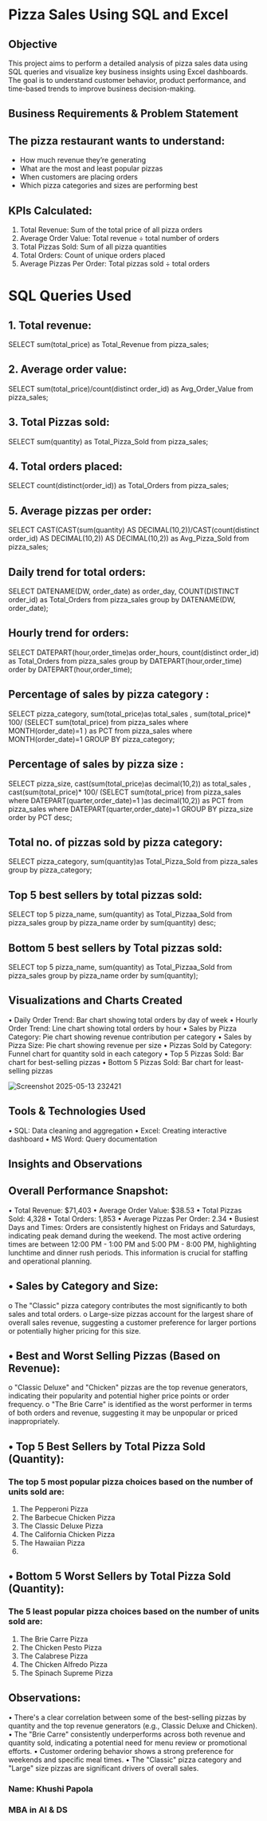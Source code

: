 #  Pizza Sales Using SQL and Excel

## Objective

This project aims to perform a detailed analysis of pizza sales data using SQL queries and visualize key business insights using Excel dashboards. 
The goal is to understand customer behavior, product performance, and time-based trends to improve business decision-making.

## Business Requirements & Problem Statement
## The pizza restaurant wants to understand:
- How much revenue they’re generating
- What are the most and least popular pizzas
- When customers are placing orders
- Which pizza categories and sizes are performing best


## KPIs  Calculated:
1. Total Revenue: Sum of the total price of all pizza orders
2. Average Order Value: Total revenue ÷ total number of orders
3. Total Pizzas Sold: Sum of all pizza quantities
4. Total Orders: Count of unique orders placed
5. Average Pizzas Per Order: Total pizzas sold ÷ total orders


# SQL Queries Used
## 1.	Total revenue:
SELECT sum(total_price) as Total_Revenue from pizza_sales;
 
## 2.	 Average order value:
SELECT sum(total_price)/count(distinct order_id) as Avg_Order_Value from pizza_sales;
 

## 3.	 Total Pizzas sold:
SELECT sum(quantity) as Total_Pizza_Sold from pizza_sales;
 

## 4.	 Total orders placed:
SELECT count(distinct(order_id)) as Total_Orders from pizza_sales;
 

## 5.	 Average pizzas per order:
SELECT CAST(CAST(sum(quantity) AS DECIMAL(10,2))/CAST(count(distinct order_id) AS DECIMAL(10,2)) AS DECIMAL(10,2))  as Avg_Pizza_Sold from pizza_sales;
 

## Daily trend for total orders:
SELECT DATENAME(DW, order_date) as order_day, COUNT(DISTINCT order_id) as Total_Orders from pizza_sales 
group by DATENAME(DW, order_date);
 

## Hourly trend for orders:
SELECT DATEPART(hour,order_time)as order_hours, count(distinct order_id) as Total_Orders from pizza_sales
group by DATEPART(hour,order_time)
order by DATEPART(hour,order_time);
 
## Percentage of sales by pizza category :
SELECT pizza_category, sum(total_price)as total_sales , sum(total_price)* 100/ (SELECT sum(total_price) from pizza_sales where MONTH(order_date)=1 )
as PCT from pizza_sales 
where MONTH(order_date)=1
GROUP BY pizza_category;
 

## Percentage of sales by pizza size :
SELECT pizza_size, cast(sum(total_price)as decimal(10,2)) as total_sales , cast(sum(total_price)* 100/ (SELECT sum(total_price) from pizza_sales where DATEPART(quarter,order_date)=1 )as decimal(10,2))
as PCT from pizza_sales 
where DATEPART(quarter,order_date)=1
GROUP BY pizza_size
order by PCT desc;
 

## Total no. of pizzas sold by pizza category:
SELECT pizza_category, sum(quantity)as Total_Pizza_Sold
from pizza_sales
group by pizza_category;
 

## Top 5 best sellers by total pizzas sold:
SELECT top 5 pizza_name, sum(quantity) as Total_Pizzaa_Sold
from pizza_sales
group by pizza_name
order by sum(quantity) desc;
 

## Bottom 5 best sellers by Total pizzas sold:
SELECT top 5 pizza_name, sum(quantity) as Total_Pizzaa_Sold
from pizza_sales
group by pizza_name
order by sum(quantity);
 




## Visualizations and Charts Created
•	Daily Order Trend: Bar chart showing total orders by day of week
•	Hourly Order Trend: Line chart showing total orders by hour
•	Sales by Pizza Category: Pie chart showing revenue contribution per category
•	Sales by Pizza Size: Pie chart showing revenue per size
•	Pizzas Sold by Category: Funnel chart for quantity sold in each category
•	Top 5 Pizzas Sold: Bar chart for best-selling pizzas
•	Bottom 5 Pizzas Sold: Bar chart for least-selling pizzas


 ![Screenshot 2025-05-13 232421](https://github.com/user-attachments/assets/85e28557-afd9-4301-926f-a852a1849f97)


## Tools & Technologies Used
•	SQL: Data cleaning and aggregation
•	Excel: Creating interactive dashboard
•	MS Word: Query documentation


## Insights and Observations

## Overall Performance Snapshot: 
•	Total Revenue: $71,403
•	Average Order Value: $38.53
•	Total Pizzas Sold: 4,328
•	Total Orders: 1,853
•	Average Pizzas Per Order: 2.34
•	Busiest Days and Times: Orders are consistently highest on Fridays and Saturdays, indicating peak demand during the weekend.
  The most active ordering times are between 12:00 PM - 1:00 PM and 5:00 PM - 8:00 PM, highlighting lunchtime and dinner rush periods. This information is crucial for staffing and operational planning.

## •	Sales by Category and Size:
o	The "Classic" pizza category contributes the most significantly to both sales and total orders.
o	Large-size pizzas account for the largest share of overall sales revenue, suggesting a customer preference for larger portions or potentially higher pricing for this size.

## •	Best and Worst Selling Pizzas (Based on Revenue):
o	"Classic Deluxe" and "Chicken" pizzas are the top revenue generators, indicating their popularity and potential higher price points or order frequency.
o	"The Brie Carre" is identified as the worst performer in terms of both orders and revenue, suggesting it may be unpopular or priced inappropriately.

## •	Top 5 Best Sellers by Total Pizza Sold (Quantity):
### The top 5 most popular pizza choices based on the number of units sold are: 
1.	The Pepperoni Pizza 
2.	The Barbecue Chicken Pizza 
3.	The Classic Deluxe Pizza 
4.	The California Chicken Pizza 
5.	The Hawaiian Pizza 
6.	
## •	Bottom 5 Worst Sellers by Total Pizza Sold (Quantity):
### The 5 least popular pizza choices based on the number of units sold are: 
1.	The Brie Carre Pizza 
2.	The Chicken Pesto Pizza 
3.	The Calabrese Pizza 
4.	The Chicken Alfredo Pizza 
5.	The Spinach Supreme Pizza 


## Observations:
•	There's a clear correlation between some of the best-selling pizzas by quantity and the top revenue generators (e.g., Classic Deluxe and Chicken).
•	The "Brie Carre" consistently underperforms across both revenue and quantity sold, indicating a potential need for menu review or promotional efforts.
•	Customer ordering behavior shows a strong preference for weekends and specific meal times.
•	The "Classic" pizza category and "Large" size pizzas are significant drivers of overall sales.



### Name: Khushi Papola
### MBA in AI & DS 

